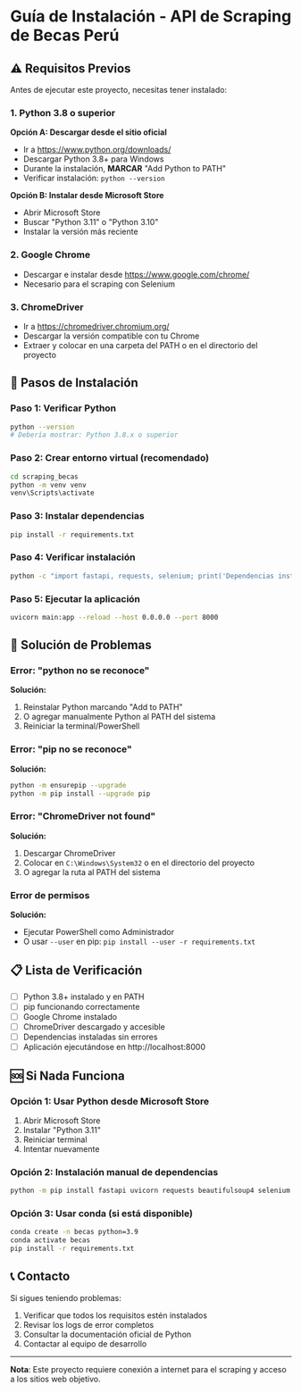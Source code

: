 # Guía de Instalación - API de Scraping de Becas Perú

## ⚠️ Requisitos Previos

Antes de ejecutar este proyecto, necesitas tener instalado:

### 1. Python 3.8 o superior

**Opción A: Descargar desde el sitio oficial**
- Ir a https://www.python.org/downloads/
- Descargar Python 3.8+ para Windows
- Durante la instalación, **MARCAR** "Add Python to PATH"
- Verificar instalación: `python --version`

**Opción B: Instalar desde Microsoft Store**
- Abrir Microsoft Store
- Buscar "Python 3.11" o "Python 3.10"
- Instalar la versión más reciente

### 2. Google Chrome
- Descargar e instalar desde https://www.google.com/chrome/
- Necesario para el scraping con Selenium

### 3. ChromeDriver
- Ir a https://chromedriver.chromium.org/
- Descargar la versión compatible con tu Chrome
- Extraer y colocar en una carpeta del PATH o en el directorio del proyecto

## 🚀 Pasos de Instalación

### Paso 1: Verificar Python
```bash
python --version
# Debería mostrar: Python 3.8.x o superior
```

### Paso 2: Crear entorno virtual (recomendado)
```bash
cd scraping_becas
python -m venv venv
venv\Scripts\activate
```

### Paso 3: Instalar dependencias
```bash
pip install -r requirements.txt
```

### Paso 4: Verificar instalación
```bash
python -c "import fastapi, requests, selenium; print('Dependencias instaladas correctamente')"
```

### Paso 5: Ejecutar la aplicación
```bash
uvicorn main:app --reload --host 0.0.0.0 --port 8000
```

## 🔧 Solución de Problemas

### Error: "python no se reconoce"
**Solución:**
1. Reinstalar Python marcando "Add to PATH"
2. O agregar manualmente Python al PATH del sistema
3. Reiniciar la terminal/PowerShell

### Error: "pip no se reconoce"
**Solución:**
```bash
python -m ensurepip --upgrade
python -m pip install --upgrade pip
```

### Error: "ChromeDriver not found"
**Solución:**
1. Descargar ChromeDriver
2. Colocar en `C:\Windows\System32` o en el directorio del proyecto
3. O agregar la ruta al PATH del sistema

### Error de permisos
**Solución:**
- Ejecutar PowerShell como Administrador
- O usar `--user` en pip: `pip install --user -r requirements.txt`

## 📋 Lista de Verificación

- [ ] Python 3.8+ instalado y en PATH
- [ ] pip funcionando correctamente
- [ ] Google Chrome instalado
- [ ] ChromeDriver descargado y accesible
- [ ] Dependencias instaladas sin errores
- [ ] Aplicación ejecutándose en http://localhost:8000

## 🆘 Si Nada Funciona

### Opción 1: Usar Python desde Microsoft Store
1. Abrir Microsoft Store
2. Instalar "Python 3.11"
3. Reiniciar terminal
4. Intentar nuevamente

### Opción 2: Instalación manual de dependencias
```bash
python -m pip install fastapi uvicorn requests beautifulsoup4 selenium pandas sqlalchemy jinja2 python-multipart aiofiles openpyxl
```

### Opción 3: Usar conda (si está disponible)
```bash
conda create -n becas python=3.9
conda activate becas
pip install -r requirements.txt
```

## 📞 Contacto

Si sigues teniendo problemas:
1. Verificar que todos los requisitos estén instalados
2. Revisar los logs de error completos
3. Consultar la documentación oficial de Python
4. Contactar al equipo de desarrollo

---

**Nota**: Este proyecto requiere conexión a internet para el scraping y acceso a los sitios web objetivo.